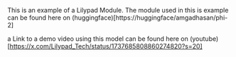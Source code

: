 This is an example of a Lilypad Module. The module used in this is example can be found here on (huggingface)[https://huggingface/amgadhasan/phi-2] 

a Link to a demo video using this model can be found here on (youtube)[https://x.com/Lilypad_Tech/status/1737685808860274820?s=20]
